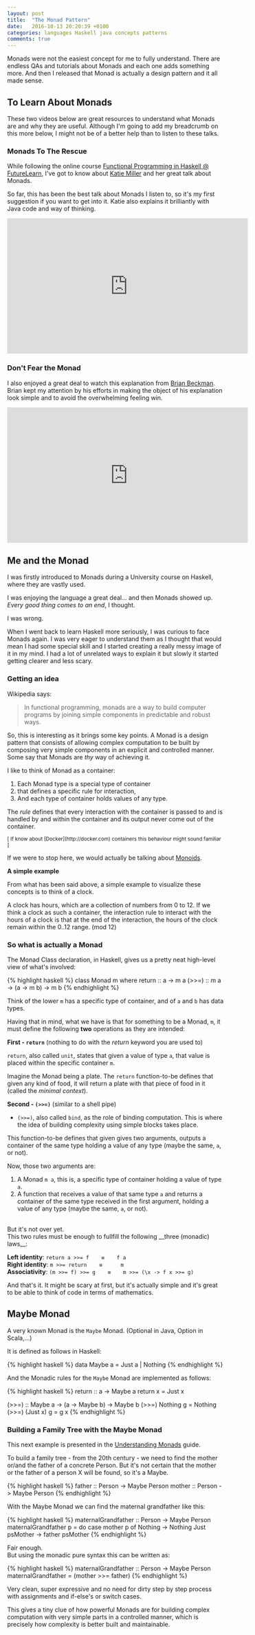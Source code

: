 ```yaml
---
layout: post
title:  "The Monad Pattern"
date:   2016-10-13 20:20:39 +0100
categories: languages Haskell java concepts patterns
comments: true
---
```



Monads were not the easiest concept for me to fully understand. 
There are endless QAs and tutorials about Monads and each one adds something more. 
And then I released that Monad is actually a design pattern and it all made sense.

## To Learn About Monads

These two videos below are great resources to understand what Monads are and why they are useful.
Although I'm going to add my breadcrumb on this more below, I might not be of a better help than to listen to these talks.

### Monads To The Rescue 

While following the online course [Functional Programming in Haskell @ FutureLearn](https://www.futurelearn.com/courses/functional-programming-haskell/), I've got to know about [Katie Miller](http://www.codemiller.com) and her great talk about Monads.

So far, this has been the best talk about Monads I listen to, so it's my first suggestion if you want to get into it. Katie also explains it brilliantly with Java code and way of thinking.

<iframe width="560" height="315" src="https://www.youtube.com/embed/MlZCiiKGbb0" frameborder="0" allowfullscreen></iframe>


### Don't Fear the Monad

I also enjoyed a great deal to watch this explanation from [Brian Beckman](https://www.linkedin.com/in/brianbeckman). Brian kept my attention by his efforts in making the object of his explanation look simple and to avoid the overwhelming feeling win.

<iframe width="560" height="315" src="https://www.youtube.com/embed/ZhuHCtR3xq8" frameborder="0" allowfullscreen></iframe>


## Me and the Monad

I was firstly introduced to Monads during a University course on Haskell, where they are vastly used.

I was enjoying the language a great deal... and then Monads showed up. <br>
_Every good thing comes to an end_, I thought.

I was wrong.

When I went back to learn Haskell more seriously, I was curious to face Monads again.
I was very eager to understand them as I thought that would mean I had some special skill and I started creating a really messy image of it in my mind. 
I had a lot of unrelated ways to explain it but slowly it started getting clearer and less scary. 

### Getting an idea 

Wikipedia says:

<blockquote>In functional programming, monads are a way to build computer programs by joining simple components in predictable and robust ways.</blockquote>

So, this is interesting as it brings some key points. 
A Monad is a design pattern that consists of allowing complex computation to be built by composing very simple components in an explicit and controlled manner. Some say that Monads are _thy_ way of achieving it.


I like to think of Monad as a container:

1. Each Monad type is a special type of container
2. that defines a specific rule for interaction,
3. And each type of container holds values of any type.

The _rule_ defines that every interaction with the container is passed to and is handled by and within the container and its output never come out of the container.

<small>
[ If know about [Docker](http://docker.com) containers this behaviour might sound familiar ]
</small>

If we were to stop here, we would actually be talking about [Monoids](https://www.quora.com/What-is-the-difference-between-monoid-and-monad).

__A simple example__

From what has been said above, a simple example to visualize these concepts is to think of a clock.

A clock has hours, which are a collection of numbers from 0 to 12.
If we think a clock as such a container, the interaction rule to interact with the hours of a clock is that at the end of the interaction, the hours of the clock remain within the 0..12 range. (mod 12)


### So what is actually a Monad

The Monad Class declaration, in Haskell, gives us a pretty neat high-level view of what's involved:

{% highlight haskell %}
class  Monad m  where
   return           :: a -> m a
   (>>=)            :: m a -> (a -> m b) -> m b
{% endhighlight %}

Think of the lower ```m``` has a specific type of container, and of ```a``` and ```b``` has data types.

Having that in mind, what we have is that for something to be a Monad, ```m```, it must define the following __two__ operations as they are intended:

__First - ```return```__ (nothing to do with the _return_ keyword you are used to)


```return```, also called ```unit```, states that given a value of type ```a```, that value is placed within the specific container ```m```. 

Imagine the Monad being a plate. The ```return``` function-to-be defines that given any kind of food, it will return a plate with that piece of food in it (called the _minimal context_).

__Second - ```(>>=)```__ (similar to a shell pipe)


- ```(>>=)```, also called ```bind```, as the role of binding computation. This is where the idea of building complexity using simple blocks takes place.

This function-to-be defines that given gives two arguments, outputs a container of the same type holding a value of any type (maybe the same, ```a```, or not).

Now, those two arguments are:

   1. A Monad ```m a```, this is, a specific type of container holding a value of type ```a```.
   2. A function that receives a value of that same type ```a``` and returns a container of the same type received in the first argument, holding a value of any type (maybe the same, ```a```, or not).

<br>
But it's not over yet. <br>
This two rules must be enough to fullfill the following __three (monadic) laws__:

__Left identity__:   ```return a >>= f    ≡    f a```<br>
__Right identity__:  ```m >>= return    ≡      m```<br>
__Associativity__: ```(m >>= f) >>= g    ≡    m >>= (\x -> f x >>= g)```<br>


And that's it. It might be scary at first, but it's actually simple and it's great to be able to think of code in terms of mathematics.


## Maybe Monad

A very known Monad is the ```Maybe``` Monad. (Optional in Java, Option in Scala,...)

It is defined as follows in Haskell:

{% highlight haskell %}
data Maybe a = Just a | Nothing
{% endhighlight %}

And the Monadic rules for the ```Maybe``` Monad are implemented as follows:

{% highlight haskell %}
return :: a -> Maybe a
return x = Just x

(>>=)  :: Maybe a -> (a -> Maybe b) -> Maybe b
(>>=) Nothing  g = Nothing
(>>=) (Just x) g = g x
{% endhighlight %}


### Building a Family Tree with the Maybe Monad

This next example is presented in the [Understanding Monads](https://en.wikibooks.org/wiki/Haskell/Understanding_monads) guide.

To build a family tree - from the 20th century - we need to find the mother or/and the father of a concrete Person.
But it's not certain that the mother or the father of a person X will be found, so it's a Maybe.

{% highlight haskell %}
father :: Person -> Maybe Person
mother :: Person -> Maybe Person
{% endhighlight %}


With the Maybe Monad we can find the maternal grandfather like this:

{% highlight haskell %}
maternalGrandfather :: Person -> Maybe Person
maternalGrandfather p = do
   case mother p of
      Nothing -> Nothing
      Just psMother -> father psMother
{% endhighlight %}


Fair enough.<br> 
But using the monadic pure syntax this can be written as:

{% highlight haskell %}
maternalGrandfather :: Person -> Maybe Person
maternalGrandfather = (mother >>= father)
{% endhighlight %}

Very clean, super expressive and no need for dirty step by step process with assignments and if-else's or switch cases.


This gives a tiny clue of how powerful Monads are for building complex computation with very simple parts in a controlled manner, which is precisely how complexity is better built and maintainable. 
